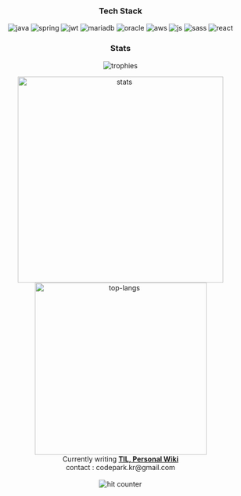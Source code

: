 <h3 align="center">Tech Stack</h3>
<p align="center">
  <image src="https://img.shields.io/badge/Java-%23ED8B00.svg?style=flat&logo=java&logoColor=white" alt="java"></image>
  <image src="https://img.shields.io/badge/Spring-%236DB33F.svg?style=flat&logo=spring&logoColor=white" alt="spring"></image>
  <image src="https://img.shields.io/badge/JWT-black?style=flat&logo=JSON%20web%20tokens" alt="jwt"></image>
  <image src="https://img.shields.io/badge/MariaDB-003545?style=flat&logo=mariadb&logoColor=white" alt="mariadb"></image>
  <image src="https://img.shields.io/badge/Oracle-F80000?style=flat&logo=oracle&logoColor=white" alt="oracle"></image>
  <image src="https://img.shields.io/badge/AWS-%23FF9900.svg?style=flat&logo=amazon-aws&logoColor=white" alt="aws"></image>
  <image src="https://img.shields.io/badge/Javascript-%23323330.svg?style=flat&logo=javascript&logoColor=%23F7DF1E" alt="js"></image>
  <image src="https://img.shields.io/badge/SASS-hotpink.svg?style=flat&logo=SASS&logoColor=white" alt="sass"></image>
  <image src="https://img.shields.io/badge/React-%2320232a.svg?style=flat&logo=react&logoColor=%2361DAFB" alt="react"></image>
</p>

<h3 align="center">Stats</h3>
<p align="center">
  <image src="https://github-profile-trophy.vercel.app/?username=codepark-kr&theme=onestar&row=1&column=4" alt="trophies"></image>
</p>

<p align="center">
  <image src="https://github-readme-stats.vercel.app/api?username=codepark-kr&show_icons=true&theme=dark&count_private=true" alt="stats" style="width: 420px;" />
  <image src="https://github-readme-stats.vercel.app/api/top-langs/?username=codepark-kr&layout=compact&hide=csharp&theme=dark" alt="top-langs" style="width: 351px;"/>
  <br/>
Currently writing <a href="https://github.com/codepark-kr/codepark-kr"><strong>TIL, Personal Wiki</strong></a>
<br/>
contact : codepark.kr@gmail.com
  <br/>
  <br/>
  <img src="https://hits.seeyoufarm.com/api/count/incr/badge.svg?url=https%3A%2F%2Fgithub.com%2Fcodepark-kr&count_bg=%23757164&title_bg=%231e1e1e&icon=ghostery.svg&icon_color=%23FFFFFF&title=hits&edge_flat=false" alt="hit counter"/>
</p>
